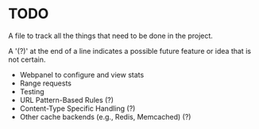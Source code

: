 # TODO

A file to track all the things that need to be done in the project.

A '(?)' at the end of a line indicates a possible future feature or idea that is not certain.

- Webpanel to configure and view stats
- Range requests
- Testing
- URL Pattern-Based Rules (?)
- Content-Type Specific Handling (?)
- Other cache backends (e.g., Redis, Memcached) (?)
